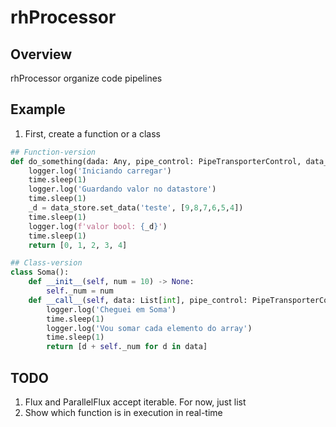 # rhProcessor

## Overview
rhProcessor organize code pipelines

## Example
1. First, create a function or a class 
```python
## Function-version
def do_something(dada: Any, pipe_control: PipeTransporterControl, data_store: DataStore, logger: ULogger):
    logger.log('Iniciando carregar')
    time.sleep(1)
    logger.log('Guardando valor no datastore')
    time.sleep(1)
    _d = data_store.set_data('teste', [9,8,7,6,5,4])
    time.sleep(1)
    logger.log(f'valor bool: {_d}')
    time.sleep(1)
    return [0, 1, 2, 3, 4]

## Class-version
class Soma():
    def __init__(self, num = 10) -> None:
        self._num = num
    def __call__(self, data: List[int], pipe_control: PipeTransporterControl, data_store: DataStore, logger: ULogger):
        logger.log('Cheguei em Soma')
        time.sleep(1)
        logger.log('Vou somar cada elemento do array')
        time.sleep(1)
        return [d + self._num for d in data]

```


## TODO
1. Flux and ParallelFlux accept iterable. For now, just list
2. Show which function is in execution in real-time